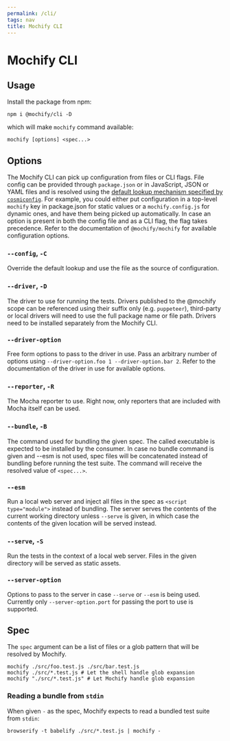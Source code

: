 ```yaml
---
permalink: /cli/
tags: nav
title: Mochify CLI
---
```

# Mochify CLI

## Usage

Install the package from npm:

```
npm i @mochify/cli -D
```

which will make `mochify` command available:

```
mochify [options] <spec...>
```

## Options

The Mochify CLI can pick up configuration from files or CLI flags.
File config can be provided through `package.json` or in JavaScript, JSON or YAML files and is resolved using the [default lookup mechanism specified by `cosmiconfig`][cosmiconfig].
For example, you could either put configuration in a top-level `mochify` key in package.json for static values or a `mochify.config.js` for dynamic ones, and have them being picked up automatically.
In case an option is present in both the config file and as a CLI flag, the flag takes precedence.
Refer to the documentation of `@mochify/mochify` for available configuration options.

[cosmiconfig]: https://github.com/davidtheclark/cosmiconfig#explorersearch

### `--config`, `-C`

Override the default lookup and use the file as the source of configuration.

### `--driver`, `-D`

The driver to use for running the tests.
Drivers published to the @mochify scope can be referenced using their suffix only (e.g. `puppeteer`), third-party or local drivers will need to use the full package name or file path.
Drivers need to be installed separately from the Mochify CLI.

### `--driver-option`

Free form options to pass to the driver in use. Pass an arbitrary number of options using `--driver-option.foo 1 --driver-option.bar 2`. Refer to the documentation of the driver in use for available options.

### `--reporter`, `-R`

The Mocha reporter to use.
Right now, only reporters that are included with Mocha itself can be used.

### `--bundle`, `-B`

The command used for bundling the given spec.
The called executable is expected to be installed by the consumer.
In case no bundle command is given and --esm is not used, spec files will be concatenated instead of bundling before running the test suite.
The command will receive the resolved value of `<spec...>`.

### `--esm`

Run a local web server and inject all files in the spec as `<script type="module">` instead of bundling.
The server serves the contents of the current working directory unless `--serve` is given, in which case the contents of the given location will be served instead.

### `--serve`, `-S`

Run the tests in the context of a local web server.
Files in the given directory will be served as static assets.

### `--server-option`

Options to pass to the server in case `--serve` or `--esm` is being used.
Currently only `--server-option.port` for passing the port to use is supported.

## Spec

The `spec` argument can be a list of files or a glob pattern that will be resolved by Mochify.

```
mochify ./src/foo.test.js ./src/bar.test.js
mochify ./src/*.test.js # Let the shell handle glob expansion
mochify "./src/*.test.js" # Let Mochify handle glob expansion
```

### Reading a bundle from `stdin`

When given `-` as the spec, Mochify expects to read a bundled test suite from `stdin`:

```
browserify -t babelify ./src/*.test.js | mochify -
```
